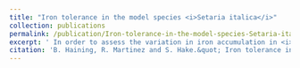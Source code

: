 ```yaml
---
title: "Iron tolerance in the model species <i>Setaria italica</i>"
collection: publications
permalink: /publication/Iron-tolerance-in-the-model-species-Setaria-italica.md
excerpt: ' In order to assess the variation in iron accumulation in <i>Setaria</i>, a diverse group of landraces and cultivars were grown in soil and hydroponically with varied amounts of ion. Dry root and shoot weight were assessed, as was yield by weight. Additionally, the uppermost leaf was taken and the concentrations of 20 different elements in the plant were assessed. The unsupervised machine learning algorithm DBSCAN allowed for the identification of two separate ionomically defined groups and three morphologically defined groups. These groupings did not show strong intercorrelation, with the exception of one ionomic group, which did correspond to the African morphology group. The second ionomic group appeared to show a constitutive phosphate deficiency response. The results suggest that there is considerable variation in iron content and room for improvement. '
citation: 'B. Haining, R. Martinez and S. Hake.&quot; Iron tolerance in the model species <i>Setaria italica</i>. &quot;<i>In preparation.</i>'
---
```

